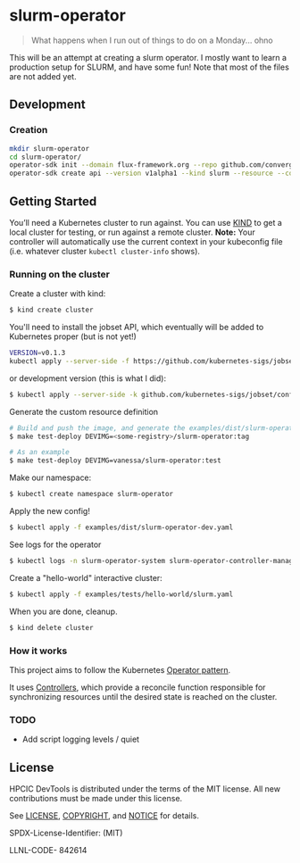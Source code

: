 # slurm-operator

> What happens when I run out of things to do on a Monday... ohno 

This will be an attempt at creating a slurm operator. I mostly want to learn a production setup for SLURM,
and have some fun! Note that most of the files are not added yet.

## Development

### Creation

```bash
mkdir slurm-operator
cd slurm-operator/
operator-sdk init --domain flux-framework.org --repo github.com/converged-computing/slurm-operator
operator-sdk create api --version v1alpha1 --kind slurm --resource --controller
```

## Getting Started

You’ll need a Kubernetes cluster to run against. You can use [KIND](https://sigs.k8s.io/kind) to get a local cluster for testing, or run against a remote cluster.
**Note:** Your controller will automatically use the current context in your kubeconfig file (i.e. whatever cluster `kubectl cluster-info` shows).

### Running on the cluster

Create a cluster with kind:

```bash
$ kind create cluster
```

You'll need to install the jobset API, which eventually will be added to Kubernetes proper (but is not yet!)

```bash
VERSION=v0.1.3
kubectl apply --server-side -f https://github.com/kubernetes-sigs/jobset/releases/download/$VERSION/manifests.yaml
```
or development version (this is what I did):

```bash
$ kubectl apply --server-side -k github.com/kubernetes-sigs/jobset/config/default?ref=main
```

Generate the custom resource definition

```bash
# Build and push the image, and generate the examples/dist/slurm-operator-dev.yaml
$ make test-deploy DEVIMG=<some-registry>/slurm-operator:tag

# As an example
$ make test-deploy DEVIMG=vanessa/slurm-operator:test
```

Make our namespace:

```bash
$ kubectl create namespace slurm-operator
```

Apply the new config!

```bash
$ kubectl apply -f examples/dist/slurm-operator-dev.yaml
```

See logs for the operator

```bash
$ kubectl logs -n slurm-operator-system slurm-operator-controller-manager-6f6945579-9pknp 
```

Create a "hello-world" interactive cluster:

```bash
$ kubectl apply -f examples/tests/hello-world/slurm.yaml 
```

When you are done, cleanup.

```bash
$ kind delete cluster
```

### How it works

This project aims to follow the Kubernetes [Operator pattern](https://kubernetes.io/docs/concepts/extend-kubernetes/operator/).

It uses [Controllers](https://kubernetes.io/docs/concepts/architecture/controller/),
which provide a reconcile function responsible for synchronizing resources until the desired state is reached on the cluster.


### TODO

- Add script logging levels / quiet

## License

HPCIC DevTools is distributed under the terms of the MIT license.
All new contributions must be made under this license.

See [LICENSE](https://github.com/converged-computing/cloud-select/blob/main/LICENSE),
[COPYRIGHT](https://github.com/converged-computing/cloud-select/blob/main/COPYRIGHT), and
[NOTICE](https://github.com/converged-computing/cloud-select/blob/main/NOTICE) for details.

SPDX-License-Identifier: (MIT)

LLNL-CODE- 842614
